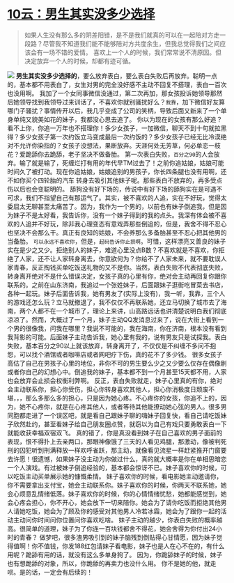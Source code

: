 # [10云：男生其实没多少选择](https://github.com/platojobs/SFLOG/issues/10)


> 如果人生没有那么多的阴差阳错，是不是我们就真的可以在一起陪对方走一段路？尽管我不知道我们能不能够陪对方共度余生，但我总觉得我们之间应该会有一场不错的爱情。 喜欢上一个人的时候，我们常常说不清原因。但决定放弃一个人的时候，却都有迹可循。

![](file:///Users/gitartos/Documents/Gridea/post-images/1624426759541.png)
**男生其实没多少选择的**，要么放弃表白，要么表白失败后再放弃。聪明一点的，基本都不用表白了，女生对男的完全没好感不主动不回复不搭理，表白一百次也没用啊。
我加了一个女同事微信没通过，第二次再加，那女孩投诉她领导那然后她领导找到我领导过来训话了，不喜欢你就别骚扰好么？`我靠`，加下微信好友算哪门子骚扰？事情传开以后，我几乎变成了公司的笑柄，导致后面又新来了一个单身单纯又貌美如花的妹子，我都没心思去追了。
你以为现在的女孩有那么好追？看不上你，你追一万年也不搭理你！多少女孩子，一加微信，聊天不到十句就拉黑得？多少女孩子第一次约饭立马变成最后一次约饭的？多少女孩子已经无比冷漠绝对不允许你染指的？女孩子没想法，果断放弃。天涯何处无芳草，何必单恋一枝花？爱跪舔你去跪舔，老子坚决不做备胎。
第一次表白失败，`百分之90`的人会放弃。输了就是输了，死缠烂打有用的年代早TM过去了！之前你追姑娘，姑娘可能时间久了被打动。现在你追姑娘，姑娘追别的男孩子，你长四条腿也没有用啊，还不如你买个四轮胎的汽车 转身去吸引其他妹子呢。那些表白不放弃的，再多受点伤以后也会变聪明的。
舔狗没有好下场的，传说中有好下场的舔狗实在是可遇不可求，我们不指望自己有那运气了。其实，被不喜欢的人追，实在不好玩，觉得太委屈太无聊甚至太痛苦了。因为，我作为一个男的，以前也有妹子倒追我，但是因为妹子不是太好看，我告诉你，没有一个妹子得到的我的点头。我深有体会被不喜欢的人追并不好玩，除非我心理变态有意戏弄那些倒追的，但是，我舍不得不忍心也坚决不会那么干。真正有良知的姑娘，不会养那么多备胎甚至不忍心把其他男的当备胎。
`可以永远不喜欢你`，但是，`起码告诉你止损啊`。可惜，这样漂亮又善良的妹子实在是少之又少。拒绝别人的妹子，难道心里没点B数？不喜欢就是不喜欢，你拒绝了人家，还不让人家转身离去，你意欲何为？你给不了人家未来，就不要耽误人家青春，反正掏钱买单吃饭送礼物的又不是你。当然，表白失败不代表彻底失败，转身离开绝对不是什么错误决定，女孩子真的心里有你，绝对会主动再回复你跟你联系的。之前在山东济南，我追过一个张姓妹子，后面跟妹子逛街吃冒菜去书店，各种一起玩。妹子后面告诉我，她有男友了(实际上没有)，我一听，我靠，三个人的游戏还怎么玩？立马就撤退了，我不仅仅不再联系她，还立马切换了城市去了海南，两个人都不在一个城市了，理论上来讲，山高路远话也讲清楚说明白我们彻底凉凉了。然而，大概过了一个月，妹子主动QQ发消息过来了，说在大街上看到一个男的很像我，问我在哪里？我说不可能的，我在海南，你在济南，根本没有看到我背影的可能。后面妹子主动告诉我，她心里有我的，说有男友只是试探我。表白失败，基本百分之90以上就该放弃，转身离开了，不仅仅是不纠缠不多问不抱怨，可以找个酒馆或者咖啡店或者网吧疗下伤，真的花不了多少钱。
很多女孩子高估了自己在男孩子心里的地位，非你不可的男生要么少之又少要么仅存在偶像剧或者你自己的幻想心中。倒追我的妹子，基本都不到一个月甚至15天都不用，人家也会放弃会止损会权衡利弊啊。
反正，表白失败就走，妹子心里真的有你，绝对会主动联系你，担心你受伤，担心你转身喜欢其他人，担心你消极度日颓废不堪，，，那么多那么多的担心，只是因为她心疼。不心疼你的女孩，你追不上的，因为，她不心疼你，就是在心疼其他人，或者等待其他能撩动她心弦的男人。很多男同胞都走进了一个误区吧，就是看自己跟妹子聊的嗨妹子回复快，看自己请吃饭妹子欣然赴约，甚至看妹子给自己朋友圈点赞，就窃以为自己有戏只要勇敢表白一下就能收获幸福双宿双飞。
真的错了，你是真没看到妹子在自己喜欢的男子面前的表现，恨不得扑上去亲两口，那眼神像饿了三天的人看见鸡腿，那激动，像被判死刑的囚犯听到刑满释放一样欢呼雀跃，那主动，就像看见流星一样赶紧推开门窗要去许愿！很遗憾，如果妹子没主动为你做过什么，真的就大概率是你在单相思暗恋一个人演戏。有过被妹子倒追经验的，基本都会惊讶不已。妹子喜欢你的时候，可以吃饭主动买单展示她的慷慨柔情。
妹子喜欢你的时候，看电影她主动邀请你，你不需要拿出支付宝，她会主动联系你。妹子喜欢你的时候，你两天不联系她，她会心烦意乱情绪低落。妹子喜欢你的时候，你的心情情绪忧愁，她都能感觉到，她会心疼会担心，你不开心，她会放下一切来陪你。她会为了请你吃饭而拒绝其他男人请她吃饭，她会为了顾及你的感受对其他男人冷若冰霜，她会为了跟你一起的活动主动问你时间问你位置问你喜欢吃啥。
妹子主动的越少，你表白失败的概率越高。很简单的道理，妹子为了你连一百块钱都舍不得花，她会舍得为你付出24小时的青春？
做梦吧，很多渣男吸引到的妹子脑残到倒贴得心甘情愿，因为妹子觉得值啊！你不值钱，你发188红包请妹子看电影，妹子也是人在心不在的，有什么用呢？跪舔有用的话，就没有这么多单身狗了。
因为，你跪舔妹子的时候，妹子也有想跪舔的对象，所以，你跪舔的再卖力也没什么用。
你不是她的他，就走呗。是的话，一定会有后续的！

